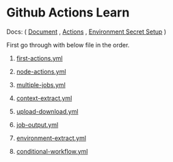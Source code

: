 # Github Actions Learn

Docs:  ( 
    [Document](https://docs.google.com/document/d/1dQJC4H0arppjTLWEerSGnX216Top9DV_WXQHctvySmQ/edit#heading=h.m83ctzpo3siq) , 
    [Actions]( https://github.com/marketplace/actions/checkout?version=v3.6.0.) , 
    [Environment Secret Setup](https://github.com/deepanshu195/github-actions-learn/settings/environments/)
    )

First go through with below file in the order.

1. [first-actions.yml](.github/workflows/first-action.yml)

2. [node-actions.yml](.github/workflows/node-action.yml)

3. [multiple-jobs.yml](.github/workflows/multiple-jobs.yml)

4. [context-extract.yml](.github/workflows/context-extract.yml)

5. [upload-download.yml](.github/workflows/upload-download.yml)

6. [job-output.yml](.github/workflows/job-output.yml)

7. [environment-extract.yml](.github/workflows/environment-extract.yml)

8. [conditional-workflow.yml](.github/workflows/conditional-workflow.yml)


